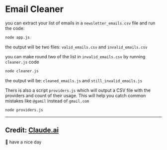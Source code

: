 # Email Cleaner

you can extract your list of emails in a `newsletter_emails.csv` file and run the code:

```sh
node app.js
```

the output will be two files: `valid_emails.csv` and `invalid_emails.csv`

you can make round two of the list in `invalid_emails.csv` by running `cleaner.js` code

```sh
node cleaner.js
```

the output will be: `cleaned_emails.js` and `still_invalid_emails.js`

Thers is also a script `providers.js` which will output a CSV file with the providers and count of their usage. This will help you catch common mistakes like `@gamil` instead of `gmail.com`

```sh
node providers.js
```

---

## Credit: [Claude.ai](https://claude.ai/)

👋 have a nice day
